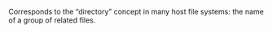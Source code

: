  

Corresponds to the “directory” concept in many host file systems: the name of a group of related files. 

